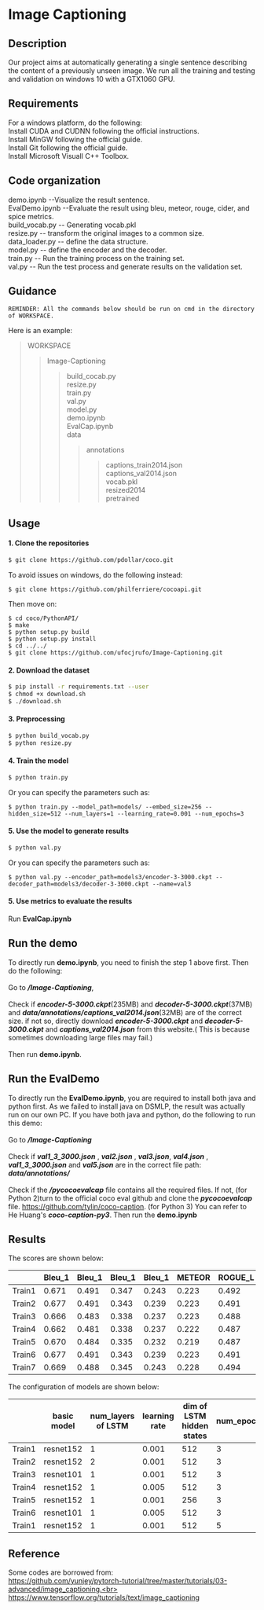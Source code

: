 # Image Captioning

## Description
Our project aims at automatically generating a single sentence describing the content of
a previously unseen image. We run all the training and testing and validation on windows 10 with a GTX1060 GPU. 

## Requirements
For a windows platform, do the following:<br>
Install CUDA and CUDNN following the official instructions.<br>
Install MinGW following the official guide.<br>
Install Git following the official guide.<br>
Install Microsoft Visuall C++ Toolbox.<br>

## Code organization
demo.ipynb --Visualize the result sentence.<br>
EvalDemo.ipynb --Evaluate the result using bleu, meteor, rouge, cider, and spice metrics.<br>
build_vocab.py -- Generating vocab.pkl<br>
resize.py -- transform the original images to a common size.<br>
data_loader.py -- define the data structure.<br>
model.py -- define the encoder and the decoder.<br>
train.py -- Run the training process on the training set.<br>
val.py -- Run the test process and generate results on the validation set.<br>

## Guidance
    REMINDER: All the commands below should be run on cmd in the directory of WORKSPACE.

Here is an example:
>WORKSPACE
>>Image-Captioning
>>>build_cocab.py<br>
>>>resize.py<br>
>>>train.py<br>
>>>val.py<br>
>>>model.py<br>
>>>demo.ipynb<br>
>>>EvalCap.ipynb<br>
>>>data<br>
>>>>annotations<br>
>>>>>captions_train2014.json<br>
>>>>>captions_val2014.json<br>
>>>>vocab.pkl<br>
>>>>resized2014<br>
>>>>pretrained<br>

## Usage 

#### 1. Clone the repositories
```bash
$ git clone https://github.com/pdollar/coco.git
```

To avoid issues on windows, do the following instead:
```
$ git clone https://github.com/philferriere/cocoapi.git
```
Then move on:
```
$ cd coco/PythonAPI/
$ make
$ python setup.py build
$ python setup.py install
$ cd ../../
$ git clone https://github.com/ufocjrufo/Image-Captioning.git
```

#### 2. Download the dataset

```bash
$ pip install -r requirements.txt --user
$ chmod +x download.sh
$ ./download.sh
```

#### 3. Preprocessing

```bash
$ python build_vocab.py   
$ python resize.py
```

#### 4. Train the model

```bash
$ python train.py
```
Or you can specify the parameters such as:
```
$ python train.py --model_path=models/ --embed_size=256 --hidden_size=512 --num_layers=1 --learning_rate=0.001 --num_epochs=3   
```

#### 5. Use the model to generate results

```bash
$ python val.py
```
Or you can specify the parameters such as:
```
$ python val.py --encoder_path=models3/encoder-3-3000.ckpt --decoder_path=models3/decoder-3-3000.ckpt --name=val3 
```

#### 5. Use metrics to evaluate the results

Run **EvalCap.ipynb**


## Run the demo
To directly run **demo.ipynb**, you need to finish the step 1 above first. Then do the following:<br><br>
Go to ***/Image-Captioning***,<br><br>
Check if ***encoder-5-3000.ckpt***(235MB) and ***decoder-5-3000.ckpt***(37MB) and ***data/annotations/captions_val2014.json***(32MB) are of the correct size. if not so, directly download ***encoder-5-3000.ckpt*** and ***decoder-5-3000.ckpt*** and ***captions_val2014.json*** from this website.( This is because sometimes downloading large files may fail.)<br><br>
Then run **demo.ipynb**.

## Run the EvalDemo
To directly run the **EvalDemo.ipynb**, you are required to install both java and python first. As we failed to install java on DSMLP, the result was actually run on our own PC. If you have both java and python, do the following to run this demo:<br><br> 
Go to ***/Image-Captioning***<br><br>
Check if ***val1_3_3000.json*** , ***val2.json*** , ***val3.json***, ***val4.json*** , ***val1_3_3000.json***  and ***val5.json*** are in the correct file path:  ***data/annotations/***<br><br>
Check if the ***/pycocoevalcap*** file contains all the required files. If not, (for Python 2)turn to the official coco eval github and clone the ***pycocoevalcap*** file. https://github.com/tylin/coco-caption. (for Python 3) You can refer to He Huang's ***coco-caption-py3***.
Then run the **demo.ipynb**


## Results

The scores are shown below:

| | Bleu_1 | Bleu_1  | Bleu_1 | Bleu_1  | METEOR | ROGUE_L | CIDEr | SPICE |
| ------------- | ------------- | ------------- | ------------- | ------------- | ------------- | ------------- | ------------- | ------------- |
| Train1 | 0.671 | 0.491 | 0.347 | 0.243 | 0.223 | 0.492 | 0.763 | 0.154 |
| Train2 | 0.677 | 0.491 | 0.343 | 0.239 | 0.223 | 0.491 | 0.765 | 0.152 |
| Train3 | 0.666 | 0.483 | 0.338 | 0.237 | 0.223 | 0.488 | 0.743 | 0.151 |
| Train4 | 0.662 | 0.481 | 0.338 | 0.237 | 0.222 | 0.487 | 0.736 | 0.149 |
| Train5 | 0.670 | 0.484 | 0.335 | 0.232 | 0.219 | 0.487 | 0.727 | 0.147 |
| Train6 | 0.677 | 0.491 | 0.343 | 0.239 | 0.223 | 0.491 | 0.765 | 0.152 |
| Train7 | 0.669 | 0.488 | 0.345 | 0.243 | 0.228 | 0.494 | 0.776 | 0.154 |



The configuration of models are shown below:

| | basic model | num_layers of LSTM | learning rate | dim of LSTM hidden states | num_epochs |
| - | - | - | - | - | - |
| Train1 | resnet152 | 1 | 0.001 | 512 | 3 |
| Train2 | resnet152 | 2 | 0.001 | 512 | 3 |
| Train3 | resnet101 | 1 | 0.001 | 512 | 3 |
| Train4 | resnet152 | 1 | 0.005 | 512 | 3 |
| Train5 | resnet152 | 1 | 0.001 | 256 | 3 |
| Train6 | resnet101 | 1 | 0.005 | 512 | 3 |
| Train1 | resnet152 | 1 | 0.001 | 512 | 5 |

## Reference

Some codes are borrowed from:<br>
https://github.com/yunjey/pytorch-tutorial/tree/master/tutorials/03-advanced/image_captioning.<br>
https://www.tensorflow.org/tutorials/text/image_captioning<br>
